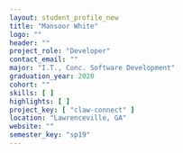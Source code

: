```yaml
---
layout: student_profile_new
title: "Mansoor White"
logo: ""
header: ""
project_role: "Developer"
contact_email: ""
major: "I.T., Conc. Software Development"
graduation_year: 2020
cohort: ""
skills: [ ]
highlights: [ ]
project_key: [ "claw-connect" ]
location: "Lawrenceville, GA"
website: ""
semester_key: "sp19"
---
```

